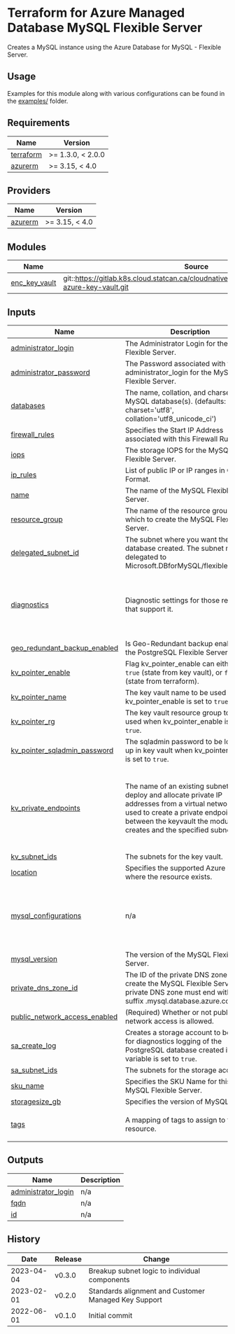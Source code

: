 # Terraform for Azure Managed Database MySQL Flexible Server

Creates a MySQL instance using the Azure Database for MySQL - Flexible Server.

## Usage

Examples for this module along with various configurations can be found in the [examples/](examples/) folder.

<!-- BEGIN_TF_DOCS -->
## Requirements

| Name | Version |
|------|---------|
| <a name="requirement_terraform"></a> [terraform](#requirement\_terraform) | >= 1.3.0, < 2.0.0 |
| <a name="requirement_azurerm"></a> [azurerm](#requirement\_azurerm) | >= 3.15, < 4.0 |

## Providers

| Name | Version |
|------|---------|
| <a name="provider_azurerm"></a> [azurerm](#provider\_azurerm) | >= 3.15, < 4.0 |

## Modules

| Name | Source | Version |
|------|--------|---------|
| <a name="module_enc_key_vault"></a> [enc\_key\_vault](#module\_enc\_key\_vault) | git::https://gitlab.k8s.cloud.statcan.ca/cloudnative/platform/terraform/terraform-azure-key-vault.git | v1.1.4 |

## Inputs

| Name | Description | Type | Default | Required |
|------|-------------|------|---------|:--------:|
| <a name="input_administrator_login"></a> [administrator\_login](#input\_administrator\_login) | The Administrator Login for the MySQL Flexible Server. | `any` | n/a | yes |
| <a name="input_administrator_password"></a> [administrator\_password](#input\_administrator\_password) | The Password associated with the administrator\_login for the MySQL Flexible Server. | `any` | n/a | yes |
| <a name="input_databases"></a> [databases](#input\_databases) | The name, collation, and charset of the MySQL database(s). (defaults: charset='utf8', collation='utf8\_unicode\_ci') | `map(map(string))` | n/a | yes |
| <a name="input_firewall_rules"></a> [firewall\_rules](#input\_firewall\_rules) | Specifies the Start IP Address associated with this Firewall Rule. | `list(string)` | n/a | yes |
| <a name="input_iops"></a> [iops](#input\_iops) | The storage IOPS for the MySQL Flexible Server. | `any` | n/a | yes |
| <a name="input_ip_rules"></a> [ip\_rules](#input\_ip\_rules) | List of public IP or IP ranges in CIDR Format. | `list(string)` | n/a | yes |
| <a name="input_name"></a> [name](#input\_name) | The name of the MySQL Flexible Server. | `any` | n/a | yes |
| <a name="input_resource_group"></a> [resource\_group](#input\_resource\_group) | The name of the resource group in which to create the MySQL Flexible Server. | `any` | n/a | yes |
| <a name="input_delegated_subnet_id"></a> [delegated\_subnet\_id](#input\_delegated\_subnet\_id) | The subnet where you want the database created. The subnet must be delegated to Microsoft.DBforMySQL/flexibleServers. | `string` | `null` | no |
| <a name="input_diagnostics"></a> [diagnostics](#input\_diagnostics) | Diagnostic settings for those resources that support it. | <pre>object({<br>    destination   = string<br>    eventhub_name = string<br>    logs          = list(string)<br>    metrics       = list(string)<br>  })</pre> | `null` | no |
| <a name="input_geo_redundant_backup_enabled"></a> [geo\_redundant\_backup\_enabled](#input\_geo\_redundant\_backup\_enabled) | Is Geo-Redundant backup enabled on the PostgreSQL Flexible Server. | `bool` | `false` | no |
| <a name="input_kv_pointer_enable"></a> [kv\_pointer\_enable](#input\_kv\_pointer\_enable) | Flag kv\_pointer\_enable can either be `true` (state from key vault), or `false` (state from terraform). | `bool` | `false` | no |
| <a name="input_kv_pointer_name"></a> [kv\_pointer\_name](#input\_kv\_pointer\_name) | The key vault name to be used when kv\_pointer\_enable is set to `true`. | `any` | `null` | no |
| <a name="input_kv_pointer_rg"></a> [kv\_pointer\_rg](#input\_kv\_pointer\_rg) | The key vault resource group to be used when kv\_pointer\_enable is set to `true`. | `any` | `null` | no |
| <a name="input_kv_pointer_sqladmin_password"></a> [kv\_pointer\_sqladmin\_password](#input\_kv\_pointer\_sqladmin\_password) | The sqladmin password to be looked up in key vault when kv\_pointer\_enable is set to `true`. | `any` | `null` | no |
| <a name="input_kv_private_endpoints"></a> [kv\_private\_endpoints](#input\_kv\_private\_endpoints) | The name of an existing subnet to deploy and allocate private IP addresses from a virtual network. It is used to create a private endpoint between the keyvault the module creates and the specified subnet. | <pre>list(object({<br>    subnet_id        = optional(string) // mutually exclusive with the vnet_name, vnet_rg_name and subnet_name fields<br>    vnet_name        = optional(string)<br>    vnet_rg_name     = optional(string)<br>    subnet_name      = optional(string)<br>    dns_zone_rg_name = optional(string, "network-management-rg")<br>  }))</pre> | `[]` | no |
| <a name="input_kv_subnet_ids"></a> [kv\_subnet\_ids](#input\_kv\_subnet\_ids) | The subnets for the key vault. | `list(string)` | `null` | no |
| <a name="input_location"></a> [location](#input\_location) | Specifies the supported Azure location where the resource exists. | `string` | `"canadacentral"` | no |
| <a name="input_mysql_configurations"></a> [mysql\_configurations](#input\_mysql\_configurations) | n/a | `map(string)` | <pre>{<br>  "innodb_buffer_pool_size": "12884901888",<br>  "max_allowed_packet": "536870912",<br>  "table_definition_cache": "5000",<br>  "table_open_cache": "5000"<br>}</pre> | no |
| <a name="input_mysql_version"></a> [mysql\_version](#input\_mysql\_version) | The version of the MySQL Flexible Server. | `string` | `"8.0.21"` | no |
| <a name="input_private_dns_zone_id"></a> [private\_dns\_zone\_id](#input\_private\_dns\_zone\_id) | The ID of the private DNS zone to create the MySQL Flexible Server. The private DNS zone must end with the suffix .mysql.database.azure.com. | `string` | `null` | no |
| <a name="input_public_network_access_enabled"></a> [public\_network\_access\_enabled](#input\_public\_network\_access\_enabled) | (Required) Whether or not public network access is allowed. | `bool` | `false` | no |
| <a name="input_sa_create_log"></a> [sa\_create\_log](#input\_sa\_create\_log) | Creates a storage account to be used for diagnostics logging of the PostgreSQL database created if the variable is set to `true`. | `bool` | `false` | no |
| <a name="input_sa_subnet_ids"></a> [sa\_subnet\_ids](#input\_sa\_subnet\_ids) | The subnets for the storage account. | `list(string)` | `null` | no |
| <a name="input_sku_name"></a> [sku\_name](#input\_sku\_name) | Specifies the SKU Name for this MySQL Flexible Server. | `string` | `"GP_Standard_D4ds_v4"` | no |
| <a name="input_storagesize_gb"></a> [storagesize\_gb](#input\_storagesize\_gb) | Specifies the version of MySQL to use. | `number` | `128` | no |
| <a name="input_tags"></a> [tags](#input\_tags) | A mapping of tags to assign to the resource. | `map(string)` | <pre>{<br>  "environment": "dev"<br>}</pre> | no |

## Outputs

| Name | Description |
|------|-------------|
| <a name="output_administrator_login"></a> [administrator\_login](#output\_administrator\_login) | n/a |
| <a name="output_fqdn"></a> [fqdn](#output\_fqdn) | n/a |
| <a name="output_id"></a> [id](#output\_id) | n/a |
<!-- END_TF_DOCS -->

## History

| Date       | Release | Change                                               |
| ---------- | ------- | ---------------------------------------------------- |
| 2023-04-04 | v0.3.0  | Breakup subnet logic to individual components        |
| 2023-02-01 | v0.2.0  | Standards alignment and Customer Managed Key Support |
| 2022-06-01 | v0.1.0  | Initial commit                                       |
